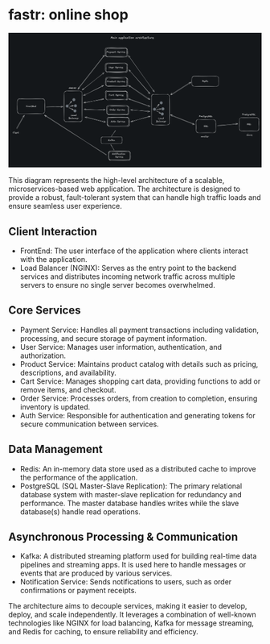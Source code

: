 # fastr: online shop

![img.png](src/img.png)

This diagram represents the high-level architecture of a scalable, microservices-based web application. The architecture is designed to provide a robust, fault-tolerant system that can handle high traffic loads and ensure seamless user experience.

## Client Interaction

- FrontEnd: The user interface of the application where clients interact with the application.
- Load Balancer (NGINX): Serves as the entry point to the backend services and distributes incoming network traffic across multiple servers to ensure no single server becomes overwhelmed.

## Core Services

- Payment Service: Handles all payment transactions including validation, processing, and secure storage of payment information.
- User Service: Manages user information, authentication, and authorization.
- Product Service: Maintains product catalog with details such as pricing, descriptions, and availability.
- Cart Service: Manages shopping cart data, providing functions to add or remove items, and checkout.
- Order Service: Processes orders, from creation to completion, ensuring inventory is updated.
- Auth Service: Responsible for authentication and generating tokens for secure communication between services.

## Data Management

- Redis: An in-memory data store used as a distributed cache to improve the performance of the application.
- PostgreSQL (SQL Master-Slave Replication): The primary relational database system with master-slave replication for redundancy and performance. The master database handles writes while the slave database(s) handle read operations.

## Asynchronous Processing & Communication

- Kafka: A distributed streaming platform used for building real-time data pipelines and streaming apps. It is used here to handle messages or events that are produced by various services.
- Notification Service: Sends notifications to users, such as order confirmations or payment receipts.

The architecture aims to decouple services, making it easier to develop, deploy, and scale independently. It leverages a combination of well-known technologies like NGINX for load balancing, Kafka for message streaming, and Redis for caching, to ensure reliability and efficiency.
